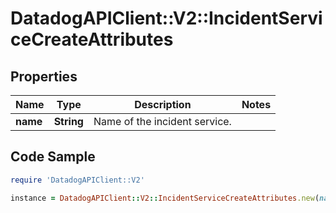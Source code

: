 # DatadogAPIClient::V2::IncidentServiceCreateAttributes

## Properties

Name | Type | Description | Notes
------------ | ------------- | ------------- | -------------
**name** | **String** | Name of the incident service. | 

## Code Sample

```ruby
require 'DatadogAPIClient::V2'

instance = DatadogAPIClient::V2::IncidentServiceCreateAttributes.new(name: an example service name)
```


